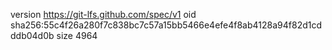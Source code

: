 version https://git-lfs.github.com/spec/v1
oid sha256:55c4f26a280f7c838bc7c57a15bb5466e4efe4f8ab4128a94f82d1cdddb04d0b
size 4964
